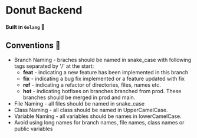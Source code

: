 # Donut Backend
#### Built in ```Golang``` 🚀

## Conventions 🤌
* Branch Naming - braches should be named in snake_case with following tags separated by '/' at the start:
  * **feat** - indicating a new feature has been implemented in this branch
  * **fix** - indicating a bug fix implemented or a feature updated with fix
  * **ref** - indicating a refactor of directories, files, names etc.
  * **hot** - indicating hotfixes on branches branched from prod. These branches should be merged in prod and main.
* File Naming - all files should be named in snake_case
* Class Naming - all class should be named in UpperCamelCase.
* Variable Naming - all variables should be names in lowerCamelCase.
* Avoid using long names for branch names, file names, class names or public variables
